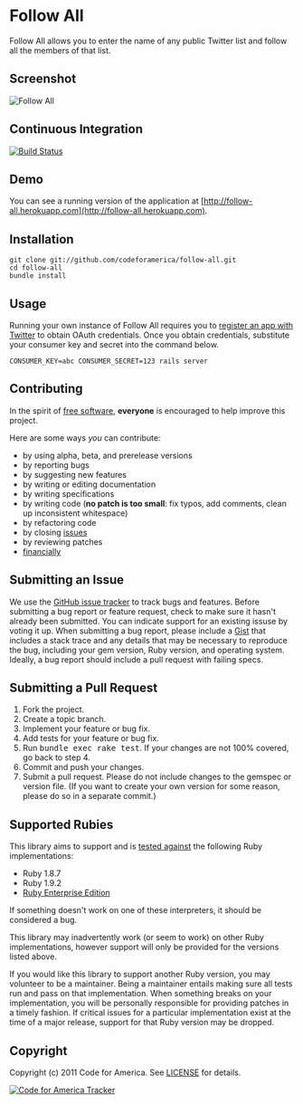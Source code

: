 Follow All
==========
Follow All allows you to enter the name of any public Twitter list and follow
all the members of that list.

Screenshot
----------
![Follow All](https://github.com/codeforamerica/follow-all/raw/master/screenshot.png "Follow All")

Continuous Integration
----------------------
[![Build Status](https://secure.travis-ci.org/codeforamerica/follow-all.png)](http://travis-ci.org/codeforamerica/follow-all)

Demo
----
You can see a running version of the application at
[http://follow-all.herokuapp.com](http://follow-all.herokuapp.com).

Installation
------------
    git clone git://github.com/codeforamerica/follow-all.git
    cd follow-all
    bundle install

Usage
-----
Running your own instance of Follow All requires you to [register an app with
Twitter](http://dev.twitter.com/apps) to obtain OAuth credentials. Once you
obtain credentials, substitute your consumer key and secret into the command
below.

    CONSUMER_KEY=abc CONSUMER_SECRET=123 rails server

Contributing
------------
In the spirit of [free software](http://www.fsf.org/licensing/essays/free-sw.html), **everyone** is encouraged to help improve this project.

Here are some ways *you* can contribute:

* by using alpha, beta, and prerelease versions
* by reporting bugs
* by suggesting new features
* by writing or editing documentation
* by writing specifications
* by writing code (**no patch is too small**: fix typos, add comments, clean up inconsistent whitespace)
* by refactoring code
* by closing [issues](https://github.com/codeforamerica/follow-all/issues)
* by reviewing patches
* [financially](https://secure.codeforamerica.org/page/contribute)

Submitting an Issue
-------------------
We use the [GitHub issue tracker](https://github.com/codeforamerica/follow-all/issues) to track bugs and
features. Before submitting a bug report or feature request, check to make sure it hasn't already
been submitted. You can indicate support for an existing issuse by voting it up. When submitting a
bug report, please include a [Gist](https://gist.github.com/) that includes a stack trace and any
details that may be necessary to reproduce the bug, including your gem version, Ruby version, and
operating system. Ideally, a bug report should include a pull request with failing specs.

Submitting a Pull Request
-------------------------
1. Fork the project.
2. Create a topic branch.
3. Implement your feature or bug fix.
4. Add tests for your feature or bug fix.
5. Run <tt>bundle exec rake test</tt>. If your changes are not 100% covered, go back to step 4.
6. Commit and push your changes.
7. Submit a pull request. Please do not include changes to the gemspec or version file. (If you want to create your own version for some reason, please do so in a separate commit.)

Supported Rubies
----------------
This library aims to support and is [tested
against](http://travis-ci.org/codeforamerica/follow-all) the following
Ruby implementations:

* Ruby 1.8.7
* Ruby 1.9.2
* [Ruby Enterprise Edition](http://www.rubyenterpriseedition.com/)

If something doesn't work on one of these interpreters, it should be considered
a bug.

This library may inadvertently work (or seem to work) on other Ruby
implementations, however support will only be provided for the versions listed
above.

If you would like this library to support another Ruby version, you may
volunteer to be a maintainer. Being a maintainer entails making sure all tests
run and pass on that implementation. When something breaks on your
implementation, you will be personally responsible for providing patches in a
timely fashion. If critical issues for a particular implementation exist at the
time of a major release, support for that Ruby version may be dropped.

Copyright
---------
Copyright (c) 2011 Code for America.
See [LICENSE](https://github.com/codeforamerica/follow-all/blob/master/LICENSE.md) for details.

[![Code for America Tracker](http://stats.codeforamerica.org/codeforamerica/follow-all.png)](http://stats.codeforamerica.org/projects/follow-all)
